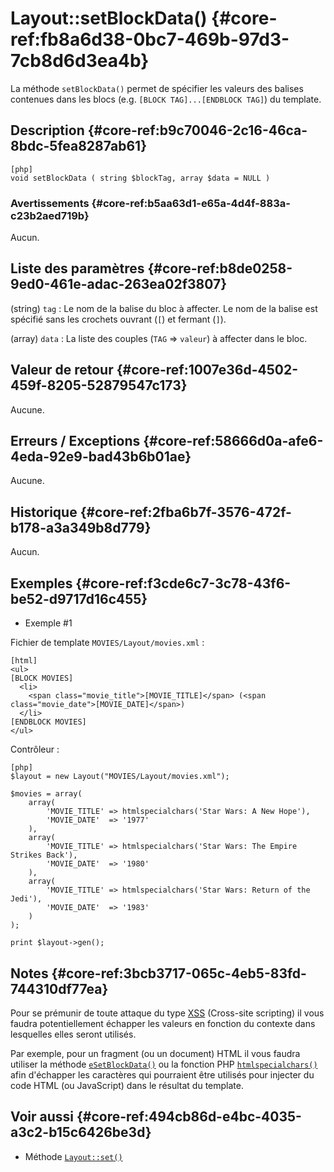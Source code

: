 # Layout::setBlockData() {#core-ref:fb8a6d38-0bc7-469b-97d3-7cb8d6d3ea4b}

<div markdown="1" class="short-description">

La méthode `setBlockData()` permet de spécifier les valeurs des balises
contenues dans les blocs (e.g. `[BLOCK TAG]...[ENDBLOCK TAG]`) du template.

</div>

## Description {#core-ref:b9c70046-2c16-46ca-8bdc-5fea8287ab61}

    [php]
    void setBlockData ( string $blockTag, array $data = NULL )

### Avertissements {#core-ref:b5aa63d1-e65a-4d4f-883a-c23b2aed719b}

Aucun.

## Liste des paramètres {#core-ref:b8de0258-9ed0-461e-adac-263ea02f3807}

(string) `tag`
:   Le nom de la balise du bloc à affecter. Le nom de la balise est spécifié
    sans les crochets ouvrant (`[`) et fermant (`]`).

(array) `data`
:   La liste des couples (`TAG` => `valeur`) à affecter dans le bloc.

## Valeur de retour {#core-ref:1007e36d-4502-459f-8205-52879547c173}

Aucune.

## Erreurs / Exceptions {#core-ref:58666d0a-afe6-4eda-92e9-bad43b6b01ae}

Aucune.

## Historique {#core-ref:2fba6b7f-3576-472f-b178-a3a349b8d779}

Aucun.

## Exemples {#core-ref:f3cde6c7-3c78-43f6-be52-d9717d16c455}

- Exemple #1

Fichier de template `MOVIES/Layout/movies.xml` :

    [html]
    <ul>
    [BLOCK MOVIES]
      <li>
        <span class="movie_title">[MOVIE_TITLE]</span> (<span class="movie_date">[MOVIE_DATE]</span>)
      </li>
    [ENDBLOCK MOVIES]
    </ul>

Contrôleur :

    [php]
    $layout = new Layout("MOVIES/Layout/movies.xml");
    
    $movies = array(
    	array(
    		'MOVIE_TITLE' => htmlspecialchars('Star Wars: A New Hope'),
    		'MOVIE_DATE'  => '1977'
    	),
    	array(
    		'MOVIE_TITLE' => htmlspecialchars('Star Wars: The Empire Strikes Back'),
    		'MOVIE_DATE'  => '1980'
    	),
    	array(
    		'MOVIE_TITLE' => htmlspecialchars('Star Wars: Return of the Jedi'),
    		'MOVIE_DATE'  => '1983'
    	)
    );
    
    print $layout->gen();

## Notes {#core-ref:3bcb3717-065c-4eb5-83fd-744310df77ea}

Pour se prémunir de toute attaque du type [XSS][XSS] (Cross-site scripting) il
vous faudra potentiellement échapper les valeurs en fonction du contexte dans
lesquelles elles seront utilisés.

Par exemple, pour un fragment (ou un document) HTML il vous faudra utiliser la
méthode [`eSetBlockData()`][esetblockdata] ou la fonction PHP
[`htmlspecialchars()`][htmlspecialchars] afin d'échapper les caractères qui
pourraient être utilisés pour injecter du code HTML (ou JavaScript) dans le
résultat du template.

## Voir aussi {#core-ref:494cb86d-e4bc-4035-a3c2-b15c6426be3d}

- Méthode [`Layout::set()`][set]

<!-- links -->
[set]: #core-ref:812c30ed-11cb-4b59-84d2-ba10e4ab7e88
[esetblockdata]: #core-ref:088e711c-ea91-45e7-841d-289ffc53c80b
[htmlspecialchars]: http://docs.php.net/manual/fr/function.htmlspecialchars.php "Définition sur php.net"
[XSS]: http://fr.wikipedia.org/wiki/XSS "Définition sur wikipédia"